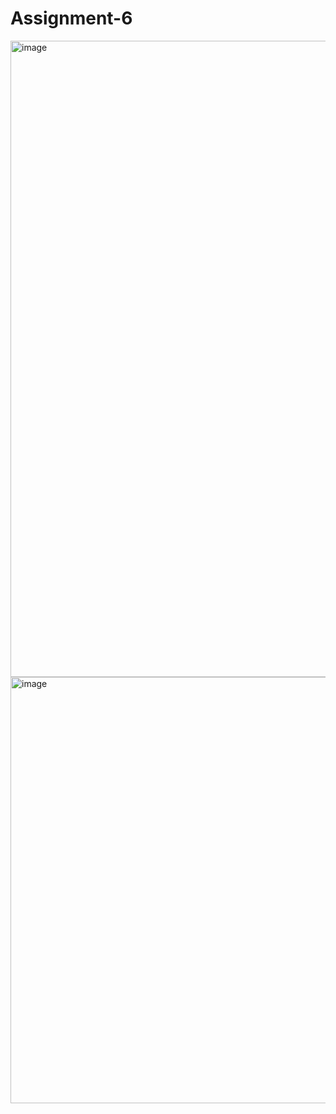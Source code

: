 # Assignment-6
<img width="1918" height="1018" alt="image" src="https://github.com/user-attachments/assets/46e211aa-0162-49d6-b696-b85fe304ffb5" />
<img width="1160" height="682" alt="image" src="https://github.com/user-attachments/assets/c5289c4c-0d16-4db0-8128-19df84981cb8" />

